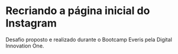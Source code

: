 # Recriando a página inicial do Instagram

Desafio proposto e realizado durante o Bootcamp Everis pela Digital Innovation One.

